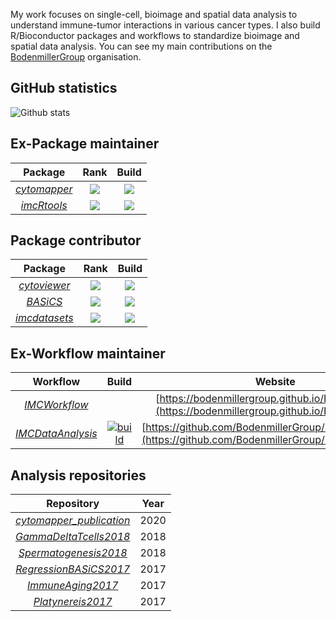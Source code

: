 My work focuses on single-cell, bioimage and spatial data analysis to understand immune-tumor interactions in various cancer types. 
I also build R/Bioconductor packages and workflows to standardize bioimage and spatial data analysis. You can see my main contributions on the [BodenmillerGroup](https://github.com/BodenmillerGroup) organisation.

## GitHub statistics

![Github stats](https://github-readme-stats.vercel.app/api?username=nilseling&show_icons=true&hide_border=true&count_private=true)

## Ex-Package maintainer

| Package | Rank | Build |
|:----------------:|:----------------:|:----------------:|
| [_cytomapper_](https://github.com/BodenmillerGroup/cytomapper) | [![](https://www.bioconductor.org/shields/downloads/release/cytomapper.svg)](https://bioconductor.org/packages/stats/bioc/cytomapper/) |[![](http://bioconductor.org/shields/build/release/bioc/cytomapper.svg)](http://bioconductor.org/checkResults/release/bioc-LATEST/cytomapper) |
| [_imcRtools_](https://github.com/BodenmillerGroup/imcRtools) | [![](https://www.bioconductor.org/shields/downloads/release/imcRtools.svg)](https://bioconductor.org/packages/stats/bioc/imcRtools/) |[![](http://bioconductor.org/shields/build/release/bioc/imcRtools.svg)](http://bioconductor.org/checkResults/release/bioc-LATEST/imcRtools) |

## Package contributor

| Package | Rank | Build |
|:----------------:|:----------------:|:----------------:|
| [_cytoviewer_](https://github.com/BodenmillerGroup/cytoviewer) | [![](https://www.bioconductor.org/shields/downloads/release/cytoviewer.svg)](https://bioconductor.org/packages/stats/bioc/cytoviewer/) |[![](http://bioconductor.org/shields/build/release/bioc/cytoviewer.svg)](https://bioconductor.org/checkResults/release/bioc-LATEST/cytoviewer) |
| [_BASiCS_](https://github.com/BodenmillerGroup/BASiCS) | [![](https://www.bioconductor.org/shields/downloads/release/BASiCS.svg)](https://bioconductor.org/packages/stats/bioc/BASiCS/) |[![](http://bioconductor.org/shields/build/release/bioc/BASiCS.svg)](http://bioconductor.org/checkResults/release/bioc-LATEST/BASiCS) |
| [_imcdatasets_](https://github.com/BodenmillerGroup/imcdatasets) | [![](https://www.bioconductor.org/shields/downloads/release/imcdatasets.svg)](https://bioconductor.org/packages/stats/bioc/imcdatasets/) |[![](https://bioconductor.org/shields/build/release/data-experiment/imcdatasets.svg)](https://bioconductor.org/checkResults/release/data-experiment-LATEST/imcdatasets/) |

## Ex-Workflow maintainer

| Workflow | Build | Website |
|:----------------:|:----------------:|:----------------:|
| [_IMCWorkflow_](https://github.com/BodenmillerGroup/IMCWorkflow) |  |[https://bodenmillergroup.github.io/IMCWorkflow/](https://bodenmillergroup.github.io/IMCWorkflow/) |
| [_IMCDataAnalysis_](https://github.com/BodenmillerGroup/IMCDataAnalysis) | [![build](https://github.com/BodenmillerGroup/IMCDataAnalysis/actions/workflows/build.yml/badge.svg)](https://github.com/BodenmillerGroup/IMCDataAnalysis/actions/workflows/build.yml) |[https://github.com/BodenmillerGroup/IMCDataAnalysis](https://github.com/BodenmillerGroup/IMCDataAnalysis) |

## Analysis repositories

| Repository | Year | 
|:----------------:|:----------------:|
| [_cytomapper_publication_](https://github.com/BodenmillerGroup/cytomapper_publication) |  2020 |
| [_GammaDeltaTcells2018_](https://github.com/MarioniLab/GammaDeltaTcells2018) | 2018 |
| [_Spermatogenesis2018_](https://github.com/MarioniLab/Spermatogenesis2018) |  2018 |
| [_RegressionBASiCS2017_](https://github.com/MarioniLab/RegressionBASiCS2017) |  2017 |
| [_ImmuneAging2017_](https://github.com/MarioniLab/ImmuneAging2017) | 2017 |
| [_Platynereis2017_](https://github.com/MarioniLab/Platynereis2017) | 2017 |




